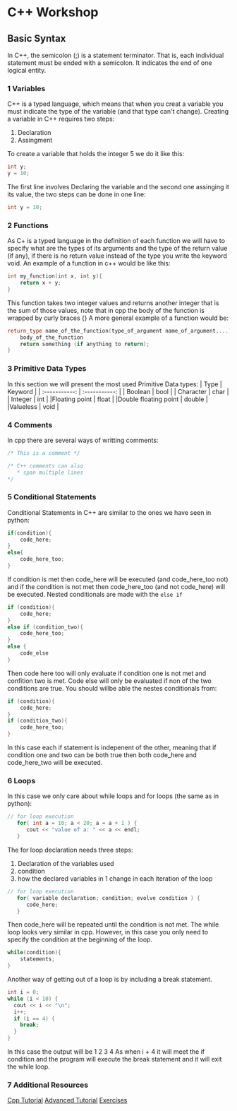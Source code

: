 # C++ Workshop
## Basic Syntax
In C++, the semicolon (;) is a statement terminator. That is, each individual statement must be ended with a semicolon. It indicates the end of one logical entity.
### 1 Variables
C++ is a typed language, which means that when you creat a variable you must indicate the type of the variable (and that type can't change).
Creating a variable in C++ requires two steps:
1. Declaration
2. Assingment 

To create a variable that holds the integer 5 we do it like this:
```cpp
int y;
y = 10;

```
The first line involves Declaring the variable and the second one assinging it its value, the two steps can be done in one line:
```cpp
int y = 10;

```
### 2 Functions
As C+ is a typed language in the definition of each function we will have to specify what are the types of its arguments and the type of the return value (if any), if there is no return value instead of the type you write the keyword void.
An example of a function in c++ would be like this:
```cpp
int my_function(int x, int y){
    return x + y;
}

```
This function takes two integer values and returns another integer that is the sum of those values, note that in cpp the body of the function is wrapped by curly braces {}
A more general example of a function would be:
```cpp
return_type name_of_the_function(type_of_argument name_of_argument,...){
    body_of_the_function
    return something (if anything to return);
}
```
### 3 Primitive Data Types
In this section we will present the most used Primitive Data types:
| Type      | Keyword |
| :-----------: | :-----------: |
| Boolean      | bool       |
| Character   | char        |
| Integer   | int        |
|Floating point 	 | float |
|Double floating point |	double |
|Valueless 	| void |
### 4 Comments
In cpp there are several ways of writting comments:
```cpp
/* This is a comment */

/* C++ comments can also
   * span multiple lines
*/
```
### 5 Conditional Statements
Conditional Statements in C++ are similar to the ones we have seen in python:
```cpp
if(condition){
    code_here;
}
else{
    code_here_too;
}
```
If condition is met then code_here will be executed (and code_here_too not) and if the condition is not met then code_here_too (and not code_here) will be executed.
Nested conditionals are made with the ```else if``` 
```cpp
if (condition){
    code_here;
}
else if (condition_two){
    code_here_too;
}
else {
    code_else
}
```
Then code here too will only evaluate if condition one is not met and confition two is met. Code else will only be evaluated if non of the two conditions are true. You should willbe able the nestes conditionals from:
```cpp
if (condition){
    code_here;
}
if (condition_two){
    code_here_too;
}
```
In this case each if statement is indepenent of the other, meaning that if condition one and two can be both true then both code_here and code_here_two will be executed.

### 6 Loops
In this case we only care about while loops and for loops (the same as in python):
```cpp
// for loop execution
   for( int a = 10; a < 20; a = a + 1 ) {
      cout << "value of a: " << a << endl;
   }
```
The for loop declaration needs three steps:
1. Declaration of the variables used
2. condition 
3. how the declared variables in 1 change in each iteration of the loop
```cpp
// for loop execution
   for( variable declaration; condition; evolve condition ) {
      code_here;
   }
```
Then code_here will be repeated until the condition is not met.
The while loop looks very similar in cpp. However, in this case you only need to specify the condition at the beginning of the loop.
```cpp
while(condition){
    statements;
}
```
Another way of getting out of a loop is by including a break statement.
```cpp
int i = 0;
while (i < 10) {
  cout << i << "\n";
  i++;
  if (i == 4) {
    break;
  }
} 
```
In this case the output will be 
1
2
3
4
As when i + 4 it will meet the if condition and the program will execute the break statement and it will exit the while loop.

### 7 Additional Resources
[Cpp Tutorial](https://www.w3schools.com/cpp/)
[Advanced Tutorial](https://www.tutorialspoint.com/cplusplus/cpp_basic_syntax.htm)
[Exercises](https://www.doc.ic.ac.uk/~wjk/c++intro/RobMillerE5.html)
